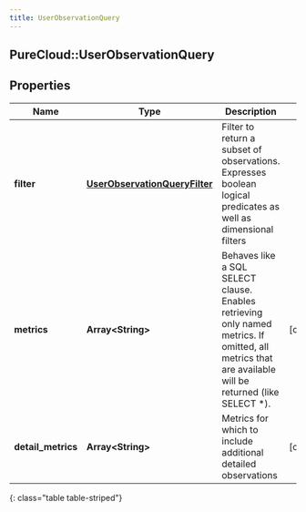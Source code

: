 ```yaml
---
title: UserObservationQuery
---
```

## PureCloud::UserObservationQuery

## Properties

|Name | Type | Description | Notes|
|------------ | ------------- | ------------- | -------------|
| **filter** | [**UserObservationQueryFilter**](UserObservationQueryFilter.html) | Filter to return a subset of observations. Expresses boolean logical predicates as well as dimensional filters | |
| **metrics** | **Array&lt;String&gt;** | Behaves like a SQL SELECT clause. Enables retrieving only named metrics. If omitted, all metrics that are available will be returned (like SELECT *). | [optional] |
| **detail_metrics** | **Array&lt;String&gt;** | Metrics for which to include additional detailed observations | [optional] |
{: class="table table-striped"}


